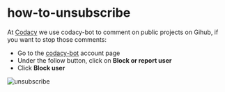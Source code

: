 # how-to-unsubscribe

At <a href="https://www.codacy.com">Codacy</a> we use codacy-bot to comment on public projects on Gihub, if you want to stop those comments:

* Go to the <a href="https://github.com/codacy-bot">codacy-bot</a> account page
* Under the follow button, click on <strong>Block or report user</strong>
* Click <strong>Block user</strong>

![unsubscribe](https://cloud.githubusercontent.com/assets/19940114/19350749/ee8c187a-9150-11e6-9f82-e1d6855f82a9.png)
